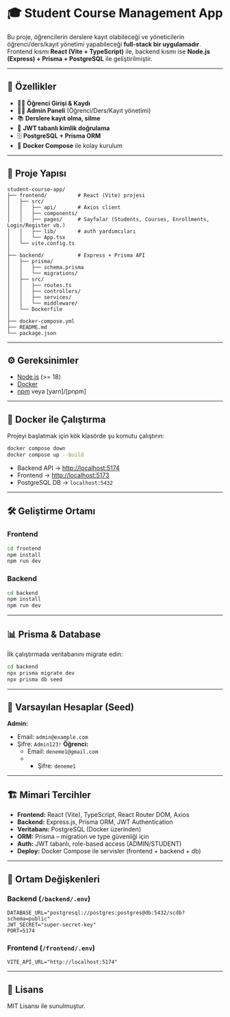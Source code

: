 # 🎓 Student Course Management App

Bu proje, öğrencilerin derslere kayıt olabileceği ve yöneticilerin öğrenci/ders/kayıt yönetimi yapabileceği **full-stack bir uygulamadır**.  
Frontend kısmı **React (Vite + TypeScript)** ile, backend kısmı ise **Node.js (Express) + Prisma + PostgreSQL** ile geliştirilmiştir.  

---

## 🚀 Özellikler
- 👩‍🎓 **Öğrenci Girişi & Kaydı**
- 🧑‍💼 **Admin Paneli** (Öğrenci/Ders/Kayıt yönetimi)
- 📚 **Derslere kayıt olma, silme**
- 🔐 **JWT tabanlı kimlik doğrulama**
- 🗄 **PostgreSQL + Prisma ORM**
- 🐳 **Docker Compose** ile kolay kurulum

---

## 📂 Proje Yapısı

```
student-course-app/
├── frontend/          # React (Vite) projesi
│   ├── src/
│   │   ├── api/       # Axios client
│   │   ├── components/
│   │   ├── pages/     # Sayfalar (Students, Courses, Enrollments, Login/Register vb.)
│   │   ├── lib/       # auth yardımcıları
│   │   └── App.tsx
│   └── vite.config.ts
│
├── backend/           # Express + Prisma API
│   ├── prisma/
│   │   ├── schema.prisma
│   │   └── migrations/
│   ├── src/
│   │   ├── routes.ts
│   │   ├── controllers/
│   │   ├── services/
│   │   └── middleware/
│   └── Dockerfile
│
├── docker-compose.yml
├── README.md
└── package.json
```

---

## ⚙️ Gereksinimler
- [Node.js](https://nodejs.org/) (>= 18)  
- [Docker](https://www.docker.com/)  
- [npm](https://www.npmjs.com/) veya [yarn]/[pnpm]  

---

## 🐳 Docker ile Çalıştırma

Projeyi başlatmak için kök klasörde şu komutu çalıştırın:

```bash
docker compose down
docker compose up --build
```

- Backend API → [http://localhost:5174](http://localhost:5174)  
- Frontend → [http://localhost:5173](http://localhost:5173)  
- PostgreSQL DB → `localhost:5432`

---

## 🛠 Geliştirme Ortamı

### Frontend
```bash
cd frontend
npm install
npm run dev
```

### Backend
```bash
cd backend
npm install
npm run dev
```

---

## 📊 Prisma & Database

İlk çalıştırmada veritabanını migrate edin:

```bash
cd backend
npx prisma migrate dev
npx prisma db seed
```

---

## 👤 Varsayılan Hesaplar (Seed)

**Admin:**
- Email: `admin@example.com`
- Şifre: `Admin123!`
**Öğrenci:**
  - Email: `deneme1@gmail.com`
  - - Şifre: `deneme1`

---

## 🏗 Mimari Tercihler
- **Frontend:** React (Vite), TypeScript, React Router DOM, Axios  
- **Backend:** Express.js, Prisma ORM, JWT Authentication  
- **Veritabanı:** PostgreSQL (Docker üzerinden)  
- **ORM:** Prisma – migration ve type güvenliği için  
- **Auth:** JWT tabanlı, role-based access (ADMIN/STUDENT)  
- **Deploy:** Docker Compose ile servisler (frontend + backend + db)  

---

## 🔑 Ortam Değişkenleri

### Backend (`/backend/.env`)
```env
DATABASE_URL="postgresql://postgres:postgres@db:5432/scdb?schema=public"
JWT_SECRET="super-secret-key"
PORT=5174
```

### Frontend (`/frontend/.env`)
```env
VITE_API_URL="http://localhost:5174"
```

---

## 📜 Lisans
MIT Lisansı ile sunulmuştur.


